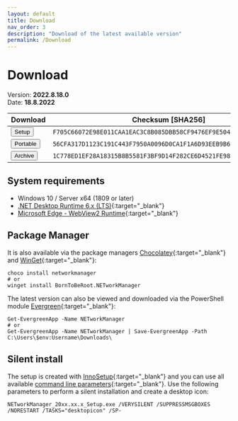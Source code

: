 ```yaml
---
layout: default
title: Download
nav_order: 3
description: "Download of the latest available version"
permalink: /Download
---
```


# Download

Version: **2022.8.18.0** <br>
Date: **18.8.2022**

| Download                                                                                                                                                                                                             | Checksum [SHA256]                                                  |
| -------------------------------------------------------------------------------------------------------------------------------------------------------------------------------------------------------------------- | ------------------------------------------------------------------ |
| <a href='https://github.com/BornToBeRoot/NETworkManager/releases/download/2022.8.18.0/NETworkManager_2022.8.18.0_Setup.exe' target='_blank'><button type="button" name="button" class="btn">Setup</button></a>       | `F705C66072E98E011CAA1EAC3C8B085DBB58CF9476EF9E50490CE526522BA6AA` |
| <a href='https://github.com/BornToBeRoot/NETworkManager/releases/download/2022.8.18.0/NETworkManager_2022.8.18.0_Portable.zip' target='_blank'><button type="button" name="button" class="btn">Portable</button></a> | `56CFA317D1123C191C443F7950A0096D0CA1F1A6D93EEB9B6C9128EFF6C3EF07` |
| <a href='https://github.com/BornToBeRoot/NETworkManager/releases/download/2022.8.18.0/NETworkManager_2022.8.18.0_Archive.zip' target='_blank'><button type="button" name="button" class="btn">Archive</button></a>   | `1C778ED1EF28A18315B8B5581F3BF9D14F282CE6D4521FE98F0057DAE2AFC30A` |

## System requirements

- Windows 10 / Server x64 (1809 or later)
- [.NET Desktop Runtime 6.x (LTS)](https://dotnet.microsoft.com/download/dotnet/6.0){:target="\_blank"}
- [Microsoft Edge - WebView2 Runtime](https://developer.microsoft.com/en-us/microsoft-edge/webview2/){:target="\_blank"}

## Package Manager

It is also available via the package managers [Chocolatey](https://chocolatey.org/packages/NETworkManager){:target="\_blank"} and [WinGet](https://github.com/microsoft/winget-pkgs/tree/master/manifests/b/BornToBeRoot/NETworkManager/){:target="\_blank"}:

```
choco install networkmanager
# or
winget install BornToBeRoot.NETworkManager
```

The latest version can also be viewed and downloaded via the PowerShell module [Evergreen](https://github.com/aaronparker/evergreen){:target="\_blank"}:

```
Get-EvergreenApp -Name NETworkManager
# or
Get-EvergreenApp -Name NETworkManager | Save-EvergreenApp -Path C:\Users\$env:Username\Downloads\
```

## Silent install

The setup is created with [InnoSetup](https://jrsoftware.org/isinfo.php){:target="\_blank"} and you can use all available [command line parameters](https://jrsoftware.org/ishelp/index.php?topic=setupcmdline){:target="\_blank"}. Use the following parameters to perform a silent installation and create a desktop icon:

```
NETworkManager_20xx.xx.x_Setup.exe /VERYSILENT /SUPPRESSMSGBOXES /NORESTART /TASKS="desktopicon" /SP-
```
